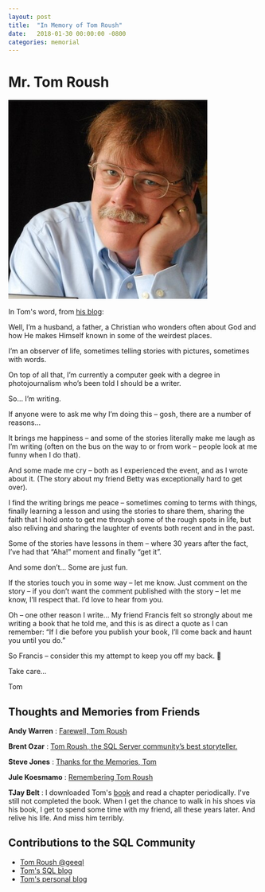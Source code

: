 ```yaml
---
layout: post
title:  "In Memory of Tom Roush"
date:   2018-01-30 00:00:00 -0800
categories: memorial
---
```

# Mr. Tom Roush
![Tom Roush <](/assets/images/tom-roush.jpg)

In Tom's word, from [his blog](https://tomroush.net/about/):

Well, I’m a husband, a father, a Christian who wonders often about God and how He makes Himself known in some of the weirdest places.

I’m an observer of life, sometimes telling stories with pictures, sometimes with words.

On top of all that, I’m currently a computer geek with a degree in photojournalism who’s been told I should be a writer.

So… I’m writing.

If anyone were to ask me why I’m doing this – gosh, there are a number of reasons…

It brings me happiness – and some of the stories literally make me laugh as I’m writing (often on the bus on the way to or from work – people look at me funny when I do that).

And some made me cry – both as I experienced the event, and as I wrote about it.  (The story about my friend Betty was exceptionally hard to get over).

I find the writing brings me peace – sometimes coming to terms with things, finally learning a lesson and using the stories to share them, sharing the faith that I hold onto to get me through some of the rough spots in life, but also reliving and sharing the laughter of events both recent and in the past.

Some of the stories have lessons in them – where 30 years after the fact, I’ve had that “Aha!” moment and finally “get it”.

And some don’t… Some are just fun.

If the stories touch you in some way – let me know.  Just comment on the story – if you don’t want the comment published with the story – let me know, I’ll respect that. I’d love to hear from you.

Oh – one other reason I write…  My friend Francis felt so strongly about me writing a book that he told me, and this is as direct a quote as I can remember: “If I die before you publish your book, I’ll come back and haunt you until you do.”

So Francis – consider this my attempt to keep you off my back. 🙂

Take care…

Tom


## Thoughts and Memories from Friends

__Andy Warren__ : [Farewell, Tom Roush](https://www.sqlservercentral.com/blogs/farewell-tom-roush)

__Brent Ozar__ : [Tom Roush, the SQL Server community’s best storyteller.](https://www.brentozar.com/archive/2018/01/tom-roush-sql-server-communitys-best-storyteller/)

__Steve Jones__ : [Thanks for the Memories, Tom](https://www.sqlservercentral.com/editorials/thanks-for-the-memories-tom)

__Jule Koesmamo__ : [Remembering Tom Roush](http://kkior.org/remembering-tom-roush/)

__TJay Belt__ : I downloaded Tom's [book](https://www.goodreads.com/book/show/38256073-stupid-things-papa-did-when-he-was-younger) and read a chapter periodically. I've still not completed the book. When I get the chance to walk in his shoes via his book, I get to spend some time with my friend, all these years later. And relive his life. And miss him terribly.
## Contributions to the SQL Community

- [Tom Roush @geeql](https://twitter.com/geeql)
- [Tom's SQL blog](https://geeql.com/)
- [Tom's personal blog](https://tomroush.net/)
